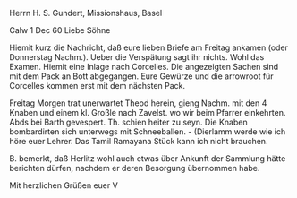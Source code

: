 Herrn H. S. Gundert, Missionshaus, Basel

 Calw 1 Dec 60
Liebe Söhne

Hiemit kurz die Nachricht, daß eure lieben Briefe am Freitag ankamen (oder Donnerstag Nachm.). Ueber die Verspätung sagt ihr nichts. Wohl das Examen. 
Hiemit eine Inlage nach Corcelles. Die angezeigten Sachen sind mit dem Pack an Bott abgegangen. Eure Gewürze und die arrowroot für Corcelles kommen erst mit dem nächsten Pack.

Freitag Morgen trat unerwartet Theod herein, gieng Nachm. mit den 4 Knaben und einem kl. Großle nach Zavelst. wo wir beim Pfarrer einkehrten. Abds bei Barth gevespert. Th. schien heiter zu seyn. Die Knaben bombardirten sich unterwegs mit Schneeballen. - (Dierlamm werde wie ich höre euer Lehrer. 
Das Tamil Ramayana Stück kann ich nicht brauchen.

B. bemerkt, daß Herlitz wohl auch etwas über Ankunft der Sammlung hätte berichten dürfen, nachdem er deren Besorgung übernommen habe.

 Mit herzlichen Grüßen
 euer V
